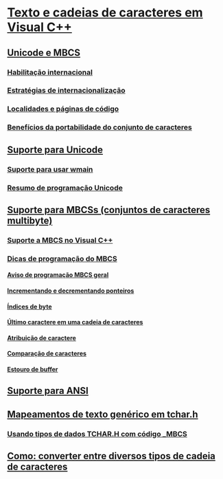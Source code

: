 # [Texto e cadeias de caracteres em Visual C++](text-and-strings-in-visual-cpp.md)
## [Unicode e MBCS](unicode-and-mbcs.md)
### [Habilitação internacional](international-enabling.md)
### [Estratégias de internacionalização](internationalization-strategies.md)
### [Localidades e páginas de código](locales-and-code-pages.md)
### [Benefícios da portabilidade do conjunto de caracteres](benefits-of-character-set-portability.md)
## [Suporte para Unicode](support-for-unicode.md)
### [Suporte para usar wmain](support-for-using-wmain.md)
### [Resumo de programação Unicode](unicode-programming-summary.md)
## [Suporte para MBCSs (conjuntos de caracteres multibyte)](support-for-multibyte-character-sets-mbcss.md)
### [Suporte a MBCS no Visual C++](mbcs-support-in-visual-cpp.md)
### [Dicas de programação do MBCS](mbcs-programming-tips.md)
#### [Aviso de programação MBCS geral](general-mbcs-programming-advice.md)
#### [Incrementando e decrementando ponteiros](incrementing-and-decrementing-pointers.md)
#### [Índices de byte](byte-indices.md)
#### [Último caractere em uma cadeia de caracteres](last-character-in-a-string.md)
#### [Atribuição de caractere](character-assignment.md)
#### [Comparação de caracteres](character-comparison.md)
#### [Estouro de buffer](buffer-overflow.md)
## [Suporte para ANSI](support-for-ansi.md)
## [Mapeamentos de texto genérico em tchar.h](generic-text-mappings-in-tchar-h.md)
### [Usando tipos de dados TCHAR.H com código _MBCS](using-tchar-h-data-types-with-mbcs-code.md)
## [Como: converter entre diversos tipos de cadeia de caracteres](how-to-convert-between-various-string-types.md)
